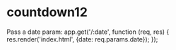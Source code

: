 # countdown12

Pass a date param:
app.get('/:date', function (req, res) {
	res.render('index.html', {date: req.params.date});
});
